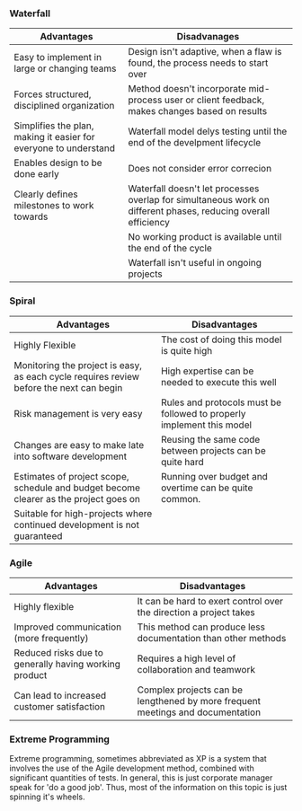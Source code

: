 ### Waterfall
| Advantages                                                       | Disadvanages                                                                                                   |
| ---------------------------------------------------------------- | -------------------------------------------------------------------------------------------------------------- |
| Easy to implement in large or changing teams                     | Design isn't adaptive, when a flaw is found, the process needs to start over                                   |
| Forces structured, disciplined organization                      | Method doesn't incorporate mid-process user or client feedback, makes changes based on results                 |
| Simplifies the plan, making it easier for everyone to understand | Waterfall model delys testing until the end of the develpment lifecycle                                        |
| Enables design to be done early                                  | Does not consider error correcion                                                                              |
| Clearly defines milestones to work towards                       | Waterfall doesn't let processes overlap for simultaneous work on different phases, reducing overall efficiency |
|                                                                  | No working product is available until the end of the cycle                                                     |
|                                                                  | Waterfall isn't useful in ongoing projects                                                                                                               |

### Spiral
| Advantages                                                                              | Disadvantages                                                         |
| --------------------------------------------------------------------------------------- | --------------------------------------------------------------------- |
| Highly Flexible                                                                         | The cost of doing this model is quite high                            |
| Monitoring the project is easy, as each cycle requires review before the next can begin | High expertise can be needed to execute this well                     |
| Risk management is very easy                                                            | Rules and protocols must be followed to properly implement this model |
| Changes are easy to make late into software development                                 | Reusing the same code between projects can be quite hard              |
| Estimates of project scope, schedule and budget become clearer as the project goes on   | Running over budget and overtime can be quite common.                                                           |     |     |
| Suitable for high-projects where continued development is not guaranteed                |                                                                       |

### Agile
| Advantages                                            | Disadvantages                                                      |
| ----------------------------------------------------- | ------------------------------------------------------------------ |
| Highly flexible                                       | It can be hard to exert control over the direction a project takes |
| Improved communication (more frequently)              | This method can produce less documentation than other methods      |
| Reduced risks due to generally having working product | Requires a high level of collaboration and teamwork                |
| Can lead to increased customer satisfaction           | Complex projects can be lengthened by more frequent meetings and documentation                                                                   |
### Extreme Programming
Extreme programming, sometimes abbreviated as XP is a system that involves the use of the Agile development method, combined with significant quantities of tests. In general, this is just corporate manager speak for 'do a good job'. Thus, most of the information on this topic is just spinning it's wheels.
